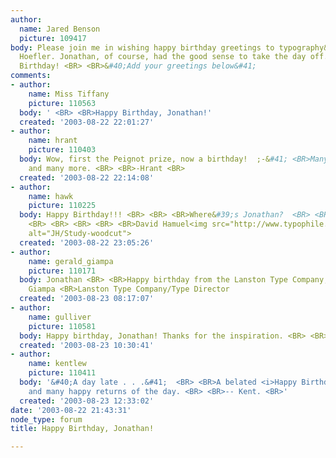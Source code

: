 ```yaml
---
author:
  name: Jared Benson
  picture: 109417
body: Please join me in wishing happy birthday greetings to typography&#39;s own Jonathan
  Hoefler. Jonathan, of course, had the good sense to take the day off. <BR> <BR>Happy
  Birthday! <BR> <BR>&#40;Add your greetings below&#41;
comments:
- author:
    name: Miss Tiffany
    picture: 110563
  body: ' <BR> <BR>Happy Birthday, Jonathan!'
  created: '2003-08-22 22:01:27'
- author:
    name: hrant
    picture: 110403
  body: Wow, first the Peignot prize, now a birthday!  ;-&#41; <BR>Many congrats,
    and many more. <BR> <BR>-Hrant <BR>
  created: '2003-08-22 22:14:08'
- author:
    name: hawk
    picture: 110225
  body: Happy Birthday!!! <BR> <BR> <BR>Where&#39;s Jonathan?  <BR> <BR> <BR> <BR>
    <BR> <BR> <BR> <BR> <BR>David Hamuel<img src="http://www.typophile.com/forums/messages/30/14602.gif"
    alt="JH/Study-woodcut">
  created: '2003-08-22 23:05:26'
- author:
    name: gerald_giampa
    picture: 110171
  body: Jonathan <BR> <BR>Happy birthday from the Lanston Type Company, <BR> <BR>Gerald
    Giampa <BR>Lanston Type Company/Type Director
  created: '2003-08-23 08:17:07'
- author:
    name: gulliver
    picture: 110581
  body: Happy birthday, Jonathan! Thanks for the inspiration. <BR> <BR>David
  created: '2003-08-23 10:30:41'
- author:
    name: kentlew
    picture: 110411
  body: '&#40;A day late . . .&#41;  <BR> <BR>A belated <i>Happy Birthday!,</i> Jonathan,
    and many happy returns of the day. <BR> <BR>-- Kent. <BR>'
  created: '2003-08-23 12:33:02'
date: '2003-08-22 21:43:31'
node_type: forum
title: Happy Birthday, Jonathan!

---
```

